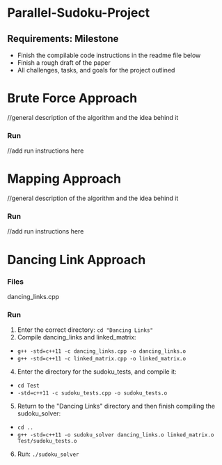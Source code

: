 # Parallel-Sudoku-Project

## Requirements: Milestone
- Finish the compilable code instructions in the readme file below
- Finish a rough draft of the paper
- All challenges, tasks, and goals for the project outlined

# Brute Force Approach
//general description of the algorithm and the idea behind it

### Run
//add run instructions here

# Mapping Approach
//general description of the algorithm and the idea behind it

### Run
//add run instructions here

# Dancing Link Approach

### Files
dancing_links.cpp 

### Run
1. Enter the correct directory: `cd "Dancing Links"`
2. Compile dancing_links and linked_matrix:
- `g++ -std=c++11 -c dancing_links.cpp -o dancing_links.o`
- `g++ -std=c++11 -c linked_matrix.cpp -o linked_matrix.o`
4. Enter the directory for the sudoku_tests, and compile it:
- `cd Test`
- `-std=c++11 -c sudoku_tests.cpp -o sudoku_tests.o`
5. Return to the "Dancing Links" directory and then finish compiling the sudoku_solver:
- `cd ..`
- `g++ -std=c++11 -o sudoku_solver dancing_links.o linked_matrix.o Test/sudoku_tests.o`
6. Run: `./sudoku_solver`

